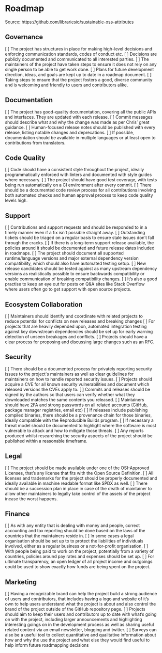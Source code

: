 # Roadmap

Source: <https://github.com/librariesio/sustainable-oss-attributes>

## Governance

[ ] The project has structures in place for making high-level decisions and enforcing communication standards, codes of conduct etc.
[ ] Decisions are publicly documented and communicated to all interested parties.
[ ] The maintainers of the project have taken steps to ensure it does not rely on any single person to be able to get work done.
[ ] Plans for future development direction, ideas, and goals are kept up to date in a roadmap document.
[ ] Taking steps to ensure that the project fosters a good, diverse community and is welcoming and friendly to users and contributors alike.

## Documentation

[ ] The project has good-quality documentation, covering all the public APIs and interfaces. They are updated with each release.
[ ] Commit messages should describe what and why the change was made as per Chris’ great guidance.
[ ] Human-focused release notes should be published with every release, listing notable changes and deprecations.
[ ] If possible, documentation should be available in multiple languages or at least open to contributions from translators.

## Code Quality

[ ] Code should have a consistent style throughout the project, ideally programmatically enforced with linters and documented with style guides where necessary.
[ ] The project should have good test coverage, with tests being run automatically on a CI environment after every commit.
[ ] There should be a documented code review process for all contributions involving both automated checks and human approval process to keep code quality levels high.

## Support

[ ] Contributions and support requests and should be responded to in a timely manner even if a fix isn’t possible straight away.
[ ] Outstanding tickets should be triaged on a regular basis to ensure stale issues don’t fall through the cracks.
[ ] If there is a long-term support release available, the policies around it should be documented and future release dates included in roadmaps.
[ ] The project should document all supported runtime/language versions and major external dependency version compatibility, which should also have automated testing setup.
[ ] New release candidates should be tested against as many upstream dependency versions as realistically possible to ensure backwards compatibility or enable communication of breaking compatibility changes.
[ ] It’s also a good practise to keep an eye out for posts on Q&A sites like Stack Overflow where users often go to get support with open source projects.

## Ecosystem Collaboration

[ ] Maintainers should identify and coordinate with related projects to reduce potential for conflicts on new releases and breaking changes
[ ] For projects that are heavily depended upon, automated integration testing against key downstream dependencies should be set up for early warning detection of unseen breakages and conflicts.
[ ] Projects should have a clear process for proposing and discussing large changes such as an RFC.

## Security

[ ] There should be a documented process for privately reporting security issues to the project's maintainers as well as clear guidelines for maintainers on how to handle reported security issues.
[ ] Projects should acquire a CVE for all known security vulnerabilities and document which released versions the CVEs apply to.
[ ] Commits and releases should be signed by the authors so that users can verify whether what they downloaded matches the same contents you released.
[ ] Maintainers should have 2FA and strong passwords on all related accounts (GitHub, package manager registries, email etc)
[ ] If releases include publishing compiled binaries, there should be a provenance chain for those binaries, ideally compatible with the Reproducible Builds program.
[ ] If necessary a threat model should be documented to highlight where the software is most vulnerable to attack and how to mitigate those threats.
[ ] Any reports produced whilst researching the security aspects of the project should be published within a reasonable timeframe.

## Legal

[ ] The project should be made available under one of the OSI-Approved Licenses, that’s any license that fits with the Open Source Definition.
[ ] All licenses and trademarks for the project should be properly documented and ideally available in machine readable format like SPDX as well.
[ ] There should be a succession plan in place in case of the death of maintainer to allow other maintainers to legally take control of the assets of the project incase the worst happens.

## Finance

[ ] As with any entity that is dealing with money and people, correct accounting and tax reporting should be done based on the laws of the countries that the maintainers reside in.
[ ] In some cases a legal organisation should be set up to to protect the liabilities of individuals involved, either as a regular business or a not-for-profit organisation.
[ ] With people being paid to work on the project, potentially from a variety of countries, policies around pay rates and expenses should be set up.
[ ] For ultimate transparency, an open ledger of all project income and outgoings could be used to show exactly how funds are being spent on the project.

## Marketing

[ ] Having a recognizable brand can help the project build a strong audience of users and contributors, that includes having a logo and website of it’s own to help users understand what the project is about and also control the brand of the project outside of the GitHub repository page.
[ ] Projects should aim to keep their users and contributors up to date with what’s going on with the project, including larger announcements and highlighting interesting goings on in the development process as well as sharing useful related content via an email newsletter, blogging and twitter.
[ ] Surveys can also be a useful tool to collect quantitative and qualitative information about how and why the use the project and what else they would find useful to help inform future roadmapping decisions
